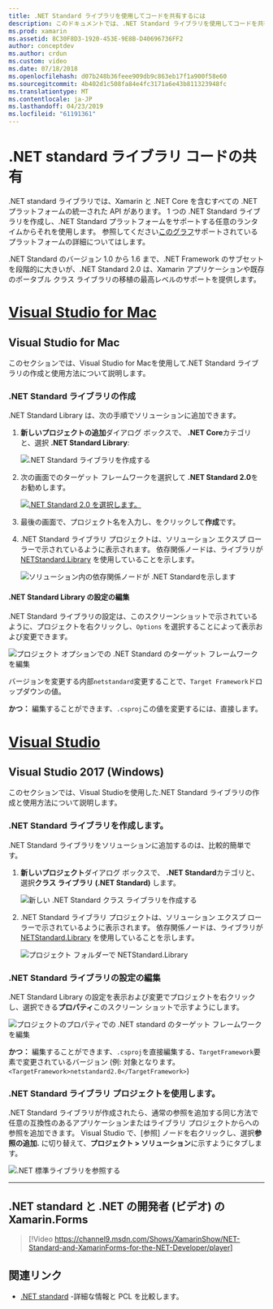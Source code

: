 ```yaml
---
title: .NET Standard ライブラリを使用してコードを共有するには
description: このドキュメントでは、.NET Standard ライブラリを使用してコードを共有する方法について説明します。 これは、.NET Standard ライブラリの作成、設定を編集およびアプリケーションでの使用について説明します。
ms.prod: xamarin
ms.assetid: 8C30F8D3-1920-453E-9E8B-D40696736FF2
author: conceptdev
ms.author: crdun
ms.custom: video
ms.date: 07/18/2018
ms.openlocfilehash: d07b248b36feee909db9c863eb17f1a900f58e60
ms.sourcegitcommit: 4b402d1c508fa84e4fc3171a6e43b811323948fc
ms.translationtype: MT
ms.contentlocale: ja-JP
ms.lasthandoff: 04/23/2019
ms.locfileid: "61191361"
---
```

# <a name="net-standard-library-code-sharing"></a>.NET standard ライブラリ コードの共有

.NET standard ライブラリでは、Xamarin と .NET Core を含むすべての .NET プラットフォームの統一された API があります。 1 つの .NET Standard ライブラリを作成し、.NET Standard プラットフォームをサポートする任意のランタイムからそれを使用します。 参照してください[このグラフ](https://docs.microsoft.com/dotnet/standard/net-standard#net-implementation-support)サポートされているプラットフォームの詳細についてはします。

.NET Standard のバージョン 1.0 から 1.6 まで、.NET Framework のサブセットを段階的に大きいが、.NET Standard 2.0 は、Xamarin アプリケーションや既存のポータブル クラス ライブラリの移植の最高レベルのサポートを提供します。

# <a name="visual-studio-for-mactabmacos"></a>[Visual Studio for Mac](#tab/macos)

## <a name="visual-studio-for-mac"></a>Visual Studio for Mac

このセクションでは、Visual Studio for Macを使用して.NET Standard ライブラリの作成と使用方法について説明します。

### <a name="creating-a-net-standard-library"></a>.NET Standard ライブラリの作成

.NET Standard Library は、次の手順でソリューションに追加できます。

1. **新しいプロジェクトの追加**ダイアログ ボックスで、 **.NET Core**カテゴリと、選択 **.NET Standard Library**:

    ![.NET Standard ライブラリを作成する](net-standard-images/vsm01-m157.png "新しい .NET Standard ライブラリを作成します。")

2. 次の画面でのターゲット フレームワークを選択して **.NET Standard 2.0**をお勧めします。

    [![.NET Standard 2.0 を選択します。](net-standard-images/vsm01a-m157-sml.png)](net-standard-images/vsm01a-m157.png#lightbox)

3. 最後の画面で、プロジェクト名を入力し、をクリックして**作成**です。

4. .NET Standard ライブラリ プロジェクトは、ソリューション エクスプ ローラーで示されているように表示されます。 依存関係ノードは、ライブラリが [NETStandard.Library](https://www.nuget.org/packages/NETStandard.Library/) を使用していることを示します。

    ![ソリューション内の依存関係ノードが .NET Standardを示します](net-standard-images/vsm02-m157.png)

#### <a name="editing-net-standard-library-settings"></a>.NET Standard Library の設定の編集

.NET Standard ライブラリの設定は、このスクリーンショットで示されているように、プロジェクトを右クリックし、`Options` を選択することによって表示および変更できます。

![プロジェクト オプションでの .NET Standard のターゲット フレームワークを編集](net-standard-images/vsm03-m157.png "プロジェクト オプションで .NET Standard ターゲット フレームワークのバージョンの編集")

バージョンを変更する内部`netstandard`変更することで、`Target Framework`ドロップダウンの値。

**かつ：** 編集することができます、`.csproj`この値を変更するには、直接します。

# <a name="visual-studiotabwindows"></a>[Visual Studio](#tab/windows)

## <a name="visual-studio-2017-windows"></a>Visual Studio 2017 (Windows)

このセクションでは、Visual Studioを使用した.NET Standard ライブラリの作成と使用方法について説明します。

### <a name="creating-a-net-standard-library"></a>.NET Standard ライブラリを作成します。

.NET Standard ライブラリをソリューションに追加するのは、比較的簡単です。

1. **新しいプロジェクト**ダイアログ ボックスで、 **.NET Standard**カテゴリと、選択**クラス ライブラリ (.NET Standard)** します。

    ![新しい .NET Standard クラス ライブラリを作成する](net-standard-images/vs01-w157.png "新しい .NET Standard クラス ライブラリの作成")

2. .NET Standard ライブラリ プロジェクトは、ソリューション エクスプ ローラーで示されているように表示されます。 依存関係ノードは、ライブラリが [NETStandard.Library](https://www.nuget.org/packages/NETStandard.Library/) を使用していることを示します。

    ![プロジェクト フォルダーで NETStandard.Library](net-standard-images/vs02-w157.png "ソリューションでの .NET Standard プロジェクト")

### <a name="editing-net-standard-library-settings"></a>.NET Standard ライブラリの設定の編集

.NET Standard Library の設定を表示および変更でプロジェクトを右クリックし、選択できる**プロパティ**このスクリーン ショットで示すようにします。

![プロジェクトのプロパティでの .NET standard のターゲット フレームワークを編集](net-standard-images/vs03-w157.png "他のプロジェクトと同じように、.NET Standard ライブラリを参照")

**かつ：** 編集することができます、`.csproj`を直接編集する、`TargetFramework`要素で変更されているバージョン (例: 対象となります。 `<TargetFramework>netstandard2.0</TargetFramework>`)

### <a name="using-a-net-standard-library-project"></a>.NET Standard ライブラリ プロジェクトを使用します。

.NET Standard ライブラリが作成されたら、通常の参照を追加する同じ方法で任意の互換性のあるアプリケーションまたはライブラリ プロジェクトからへの参照を追加できます。 Visual Studio で、[参照] ノードを右クリックし、選択**参照の追加.** に切り替えて、**プロジェクト > ソリューション**に示すようにタブします。

![.NET 標準ライブラリを参照する](net-standard-images/vs04.png "Visual Studio で参照ノードを右クリックし、[参照の追加...] のように、ソリューションのプロジェクトタブに切り替えます")

-----

## <a name="net-standard-and-xamarinforms-for-the-net-developer-video"></a>.NET standard と .NET の開発者 (ビデオ) の Xamarin.Forms

> [!Video https://channel9.msdn.com/Shows/XamarinShow/NET-Standard-and-XamarinForms-for-the-NET-Developer/player]

## <a name="related-links"></a>関連リンク

* [.NET standard](https://docs.microsoft.com/dotnet/standard/net-standard) -詳細な情報と PCL を比較します。
